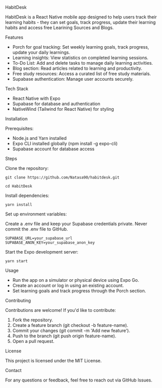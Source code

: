 HabitDesk

HabitDesk is a React Native mobile app designed to help users track their learning habits - they can set goals, track progress, update their learning habits and access free Learining Sources and Blogs.

Features

- Porch for goal tracking: Set weekly learning goals, track progress, update your daily learnings. 
- Learning insights: View statistics on completed learning sessions.
- To-Do List: Add and delete tasks to manage daily learning activities.
- Blog section: Read articles related to learning and productivity.
- Free study resources: Access a curated list of free study materials.
- Supabase authentication: Manage user accounts securely.

Tech Stack 

- React Native with Expo
- Supabase for database and authentication
- NativeWind (Tailwind for React Native) for styling

Installation

 Prerequisites: 
- Node.js and Yarn installed
- Expo CLI installed globally (npm install -g expo-cli)
- Supabase account for database access

Steps

Clone the repository:

```
git clone https://github.com/Natasa90/habitdesk.git

cd HabitDesk
```

Install dependencies:

```
yarn install
```

Set up environment variables:

Create a .env file and keep your Supabase credentials private. Never commit the .env file to GitHub.

```
SUPABASE_URL=your_supabase_url
SUPABASE_ANON_KEY=your_supabase_anon_key
```

Start the Expo development server:

```
yarn start
```

Usage

- Run the app on a simulator or physical device using Expo Go.
- Create an account or log in using an existing account.
- Set learning goals and track progress through the Porch section.


Contributing

Contributions are welcome! If you'd like to contribute:

1. Fork the repository.
2. Create a feature branch (git checkout -b feature-name).
3. Commit your changes (git commit -m 'Add new feature').
4. Push to the branch (git push origin feature-name).
5. Open a pull request.

License

This project is licensed under the MIT License.

Contact

For any questions or feedback, feel free to reach out via GitHub Issues.

